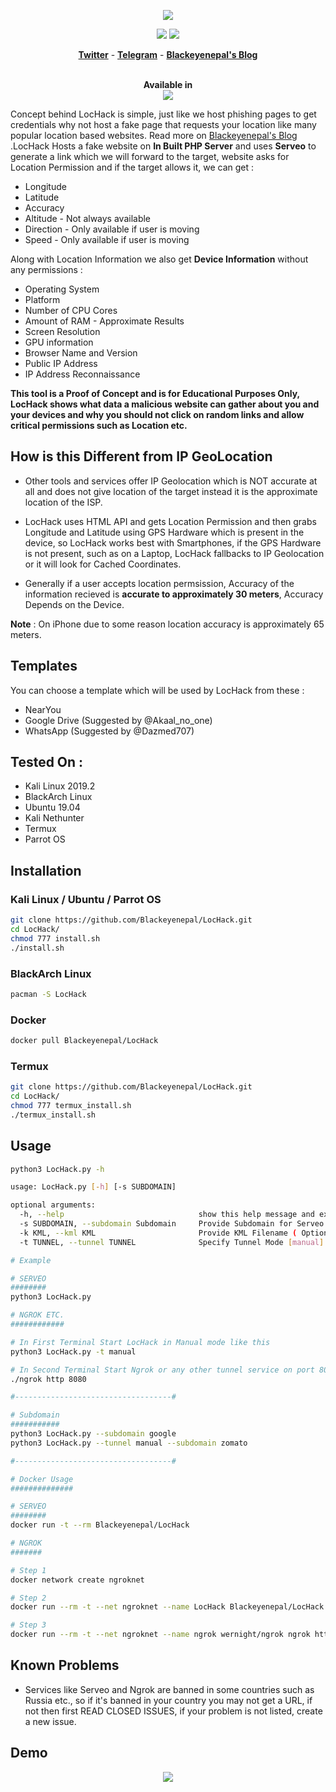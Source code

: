 <p align="center"><img src="https://i.imgur.com/DIpuNTI.jpg"></p>

<p align="center">
<img src="https://img.shields.io/badge/Python-3-brightgreen.svg?style=plastic">
<img src="https://img.shields.io/badge/Docker-✔-blue.svg?style=plastic">
</p>

<p align="center">
  <a href="https://twitter.com/Blackeyenepal"><b>Twitter</b></a>
  <span> - </span>
  <a href="https://t.me/Blackeyenepal"><b>Telegram</b></a>
  <span> - </span>
  <a href="https://Blackeyenepal.github.io"><b>Blackeyenepal's Blog</b></a>
</p>

<p align="center">
  <br>
  <b>Available in</b>
  <br>
  <img src="https://i.imgur.com/1wJVDV5.png">
</p>

Concept behind LocHack is simple, just like we host phishing pages to get credentials why not host a fake page that requests your location like many popular location based websites. Read more on <a href="https://Blackeyenepal.github.io"> Blackeyenepal's Blog </a>.LocHack Hosts a fake website on **In Built PHP Server** and uses **Serveo** to generate a link which we will forward to the target, website asks for Location Permission and if the target allows it, we can get :

* Longitude
* Latitude
* Accuracy
* Altitude - Not always available
* Direction - Only available if user is moving
* Speed - Only available if user is moving

Along with Location Information we also get **Device Information** without any permissions :

* Operating System
* Platform
* Number of CPU Cores
* Amount of RAM - Approximate Results
* Screen Resolution
* GPU information
* Browser Name and Version
* Public IP Address
* IP Address Reconnaissance

**This tool is a Proof of Concept and is for Educational Purposes Only, LocHack shows what data a malicious website can gather about you and your devices and why you should not click on random links and allow critical permissions such as Location etc.**

## How is this Different from IP GeoLocation

* Other tools and services offer IP Geolocation which is NOT accurate at all and does not give location of the target instead it is the approximate location of the ISP.

* LocHack uses HTML API and gets Location Permission and then grabs Longitude and Latitude using GPS Hardware which is present in the device, so LocHack works best with Smartphones, if the GPS Hardware is not present, such as on a Laptop, LocHack fallbacks to IP Geolocation or it will look for Cached Coordinates.  

* Generally if a user accepts location permsission, Accuracy of the information recieved is **accurate to approximately 30 meters**, Accuracy Depends on the Device.

**Note** : On iPhone due to some reason location accuracy is approximately 65 meters.

## Templates

You can choose a template which will be used by LocHack from these : 

* NearYou
* Google Drive (Suggested by @Akaal_no_one)
* WhatsApp (Suggested by @Dazmed707)

## Tested On :

* Kali Linux 2019.2
* BlackArch Linux
* Ubuntu 19.04
* Kali Nethunter
* Termux
* Parrot OS

## Installation

### Kali Linux / Ubuntu / Parrot OS

```bash
git clone https://github.com/Blackeyenepal/LocHack.git
cd LocHack/
chmod 777 install.sh
./install.sh
```

### BlackArch Linux

```bash
pacman -S LocHack
```

### Docker

```bash
docker pull Blackeyenepal/LocHack
```

### Termux

```bash
git clone https://github.com/Blackeyenepal/LocHack.git
cd LocHack/
chmod 777 termux_install.sh
./termux_install.sh
```

## Usage

```bash
python3 LocHack.py -h

usage: LocHack.py [-h] [-s SUBDOMAIN]

optional arguments:
  -h, --help                              show this help message and exit
  -s SUBDOMAIN, --subdomain Subdomain 	  Provide Subdomain for Serveo URL ( Optional )
  -k KML, --kml KML                       Provide KML Filename ( Optional )
  -t TUNNEL, --tunnel TUNNEL              Specify Tunnel Mode [manual]

# Example

# SERVEO 
########
python3 LocHack.py

# NGROK ETC.
############

# In First Terminal Start LocHack in Manual mode like this
python3 LocHack.py -t manual

# In Second Terminal Start Ngrok or any other tunnel service on port 8080
./ngrok http 8080

#-----------------------------------#

# Subdomain
########### 
python3 LocHack.py --subdomain google
python3 LocHack.py --tunnel manual --subdomain zomato

#-----------------------------------#

# Docker Usage
##############

# SERVEO
########
docker run -t --rm Blackeyenepal/LocHack

# NGROK
#######

# Step 1
docker network create ngroknet

# Step 2
docker run --rm -t --net ngroknet --name LocHack Blackeyenepal/LocHack python3 LocHack.py -t manual

# Step 3
docker run --rm -t --net ngroknet --name ngrok wernight/ngrok ngrok http LocHack:8080
```

## Known Problems

* Services like Serveo and Ngrok are banned in some countries such as Russia etc., so if it's banned in your country you may not get a URL, if not then first READ CLOSED ISSUES, if your problem is not listed, create a new issue.

## Demo

<p align="center">
	<a href="https://www.youtube.com/watch?v=FEyAPjkJFrk"><img src="https://i.imgur.com/48yrleF.png"></a>
</p>
